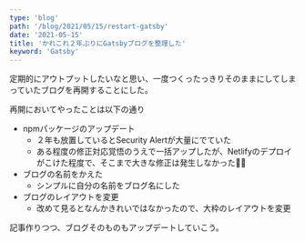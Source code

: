 ```yaml
---
type: 'blog'
path: '/blog/2021/05/15/restart-gatsby'
date: '2021-05-15'
title: 'かれこれ２年ぶりにGatsbyブログを整理した'
keyword: 'Gatsby'
---
```


定期的にアウトプットしたいなと思い、一度つくったっきりそのままにしてしまっていたブログを再開することにした。

再開においてやったことは以下の通り

- npmパッケージのアップデート
    - ２年も放置しているとSecurity Alertが大量にでていた
    - ある程度の修正対応覚悟のうえで一括アップしたが、Netlifyのデプロイがこけた程度で、そこまで大きな修正は発生しなかった🙌🙌
- ブログの名前をかえた
    - シンプルに自分の名前をブログ名にした
- ブログのレイアウトを変更
    - 改めて見るとなんかきれいではなかったので、大枠のレイアウトを変更


記事作りつつ、ブログそのものもアップデートしていこう。